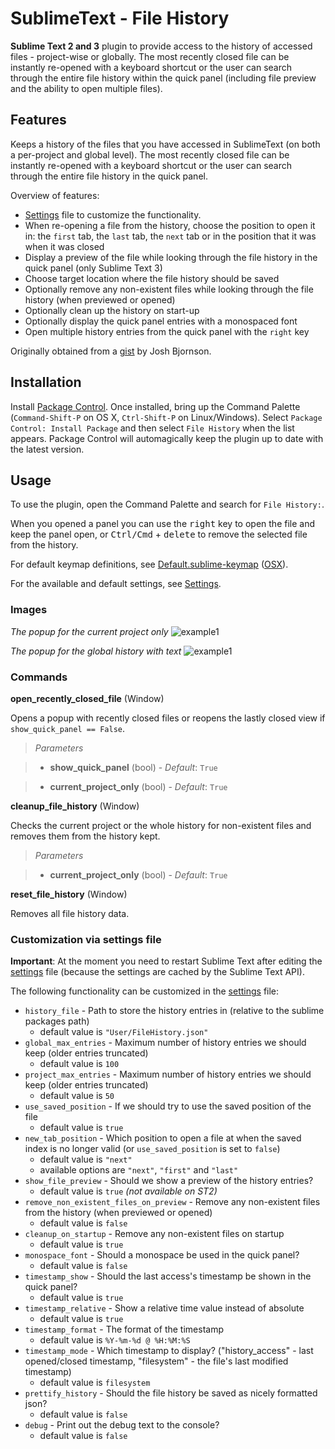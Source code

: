 # SublimeText - File History #

**Sublime Text 2 and 3** plugin to provide access to the history of accessed files - project-wise or globally. The most recently closed file can be instantly re-opened with a keyboard shortcut or the user can search through the entire file history within the quick panel (including file preview and the ability to open multiple files).  

## Features ##

Keeps a history of the files that you have accessed in SublimeText (on both a per-project and global level).  The most recently closed file can be instantly re-opened with a keyboard shortcut or the user can search through the entire file history in the quick panel.  

Overview of features:
* [Settings][settings] file to customize the functionality. 
* When re-opening a file from the history, choose the position to open it in: the ```first``` tab, the ```last``` tab, the ```next``` tab or in the position that it was when it was closed
* Display a preview of the file while looking through the file history in the quick panel (only Sublime Text 3)
* Choose target location where the file history should be saved
* Optionally remove any non-existent files while looking through the file history (when previewed or opened)
* Optionally clean up the history on start-up
* Optionally display the quick panel entries with a monospaced font
* Open multiple history entries from the quick panel with the ```right``` key

Originally obtained from a [gist][gist] by Josh Bjornson.


## Installation ##

Install [Package Control][pck-ctrl]. Once installed, bring up the Command Palette (`Command-Shift-P` on OS X, `Ctrl-Shift-P` on Linux/Windows). Select `Package Control: Install Package` and then select `File History` when the list appears. Package Control will automagically keep the plugin up to date with the latest version.


## Usage ##

To use the plugin, open the Command Palette and search for `File History:`.

When you opened a panel you can use the <kbd>right</kbd> key to open the file and keep the panel open, or <kbd>Ctrl/Cmd</kbd> + <kbd>delete</kbd> to remove the selected file from the history.

For default keymap definitions, see [Default.sublime-keymap][keymap] ([OSX][keymap-osx]).

For the available and default settings, see [Settings](#settings).

### Images ###

*The popup for the current project only*
![example1][img1]

*The popup for the global history with text*
![example1][img2]

### Commands ###

**open_recently_closed_file** (Window)

Opens a popup with recently closed files or reopens the lastly closed view if `show_quick_panel == False`.

>   *Parameters*

>   - **show_quick_panel** (bool) - *Default*: `True`

>   - **current_project_only** (bool) - *Default*: `True`

**cleanup_file_history** (Window)

Checks the current project or the whole history for non-existent files and removes them from the history kept.

>   *Parameters*

>   - **current_project_only** (bool) - *Default*: `True`

**reset_file_history** (Window)

Removes all file history data.

### Customization via settings file ###

**Important**: At the moment you need to restart Sublime Text after editing the [settings][settings] file (because the settings are cached by the Sublime Text API).

The following functionality can be customized in the [settings][settings] file:

* `history_file` - Path to store the history entries in (relative to the sublime packages path)
    - default value is `"User/FileHistory.json"`
* `global_max_entries` - Maximum number of history entries we should keep (older entries truncated)
    - default value is `100`
* `project_max_entries` - Maximum number of history entries we should keep (older entries truncated)
    - default value is `50`
* `use_saved_position` - If we should try to use the saved position of the file
    - default value is `true`
* `new_tab_position` - Which position to open a file at when the saved index is no longer valid (or `use_saved_position` is set to `false`)
    - default value is `"next"`
    - available options are  `"next"`, `"first"` and `"last"`
* `show_file_preview` - Should we show a preview of the history entries?
    - default value is `true` *(not available on ST2)*
* `remove_non_existent_files_on_preview` - Remove any non-existent files from the history (when previewed or opened)
    - default value is `false`
* `cleanup_on_startup` - Remove any non-existent files on startup
    - default value is `true`
* `monospace_font` - Should a monospace be used in the quick panel?
    - default value is `false`
* `timestamp_show` - Should the last access's timestamp be shown in the quick panel?
    - default value is `true`
* `timestamp_relative` - Show a relative time value instead of absolute
    - default value is `true`
* `timestamp_format` - The format of the timestamp
    - default value is `%Y-%m-%d @ %H:%M:%S`
* `timestamp_mode` - Which timestamp to display? ("history_access" - last opened/closed timestamp, "filesystem" - the file's last modified timestamp)
    - default value is `filesystem`
* `prettify_history` - Should the file history be saved as nicely formatted json?
    - default value is `false`
* `debug` - Print out the debug text to the console?
    - default value is `false`


[gist]: https://gist.github.com/1133602
[github]: https://github.com/FichteFoll/sublimetext-filehistory "Github.com: FichteFoll/sublime-filehistory"
[zipball]: https://github.com/FichteFoll/sublimetext-filehistory/zipball/master
[pck-ctrl]: http://wbond.net/sublime_packages/package_control "Sublime Package Control by wbond"

[settings]: FileHistory.sublime-settings "FileHistory.sublime-settings"

[keymap]: Default.sublime-keymap "Default.sublime-keymap"
[keymap-osx]: Default%20%28OSX%29.sublime-keymap "Default (OSX).sublime-keymap"

[img1]: http://i.imgur.com/B5ViHHv.png
[img2]: http://i.imgur.com/y40CEFo.png

